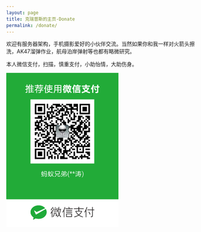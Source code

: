 ```yaml
---
layout: page
title: 克瑞普斯的主页-Donate
permalink: /donate/
---
```


欢迎有服务器架构，手机摄影爱好的小伙伴交流。当然如果你和我一样对火箭头擦洗，AK47溜弹作业，航母泊岸弹射等也都有略微研究。

本人微信支付，扫描，慎重支付，小助怡情，大助伤身。

![我的微信支付](/sources/images/weixinzanzhu.png)